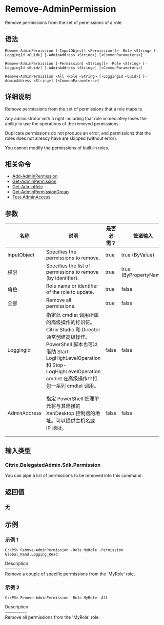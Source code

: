 # Remove-AdminPermission

Remove permissions from the set of permissions of a role.

## 语法

    Remove-AdminPermission [-InputObject] <Permission[]> -Role <String> [-LoggingId <Guid>] [-AdminAddress <String>] [<CommonParameters>]
    
    Remove-AdminPermission [-Permission] <String[]> -Role <String> [-LoggingId <Guid>] [-AdminAddress <String>] [<CommonParameters>]
    
    Remove-AdminPermission -All -Role <String> [-LoggingId <Guid>] [-AdminAddress <String>] [<CommonParameters>]
    

## 详细说明

Remove permissions from the set of permissions that a role maps to.

Any administrator with a right including that role immediately loses the ability to use the operations of the removed permissions.

Duplicate permissions do not produce an error, and permissions that the roles does not already have are skipped (without error).

You cannot modify the permissions of built-in roles.

## 相关命令

- [Add-AdminPermission](Add-AdminPermission.html)
- [Get-AdminPermission](Get-AdminPermission.html)
- [Get-AdminRole](Get-AdminRole.html)
- [Get-AdminPermissionGroup](Get-AdminPermissionGroup.html)
- [Test-AdminAccess](Test-AdminAccess.html)

## 参数

| 名称           | 说明                                                                                                                                                                     | 是否必需？ | 管道输入                  | 默认值                                   |
| ------------ | ---------------------------------------------------------------------------------------------------------------------------------------------------------------------- | ----- | --------------------- | ------------------------------------- |
| InputObject  | Specifies the permissions to remove.                                                                                                                                   | true  | true (ByValue)        |                                       |
| 权限           | Specifies the list of permissions to remove (by identifier).                                                                                                           | true  | true (ByPropertyName) |                                       |
| 角色           | Role name or identifier of the role to update.                                                                                                                         | true  | false                 |                                       |
| 全部           | Remove all permissions.                                                                                                                                                | true  | false                 |                                       |
| LoggingId    | 指定此 cmdlet 调用所属的高级操作的标识符。 Citrix Studio 和 Director 通常创建高级操作。 PowerShell 脚本也可以借助 Start-LogHighLevelOperation 和 Stop-LogHighLevelOperation cmdlet 在高级操作中打包一系列 cmdlet 调用。 | false | false                 |                                       |
| AdminAddress | 指定 PowerShell 管理单元将与其连接的 XenDesktop 控制器的地址。可以提供主机名或 IP 地址。                                                                                                             | false | false                 | Localhost。一旦有 cmdlet 提供了某个值，此值将变为默认值。 |

## 输入类型

### Citrix.DelegatedAdmin.Sdk.Permission

You can pipe a list of permissions to be removed into this command.

## 返回值

### 无

## 示例

### 示例 1

    C:\PS> Remove-AdminPermission -Role MyRole -Permission Global_Read,Logging_Read
    

Description  
\---\---\-----  
Remove a couple of specific permissions from the 'MyRole' role.

### 示例 2

    C:\PS> Remove-AdminPermission -Role MyRole -All
    

Description  
\---\---\-----  
Remove all permissions from the 'MyRole' role.